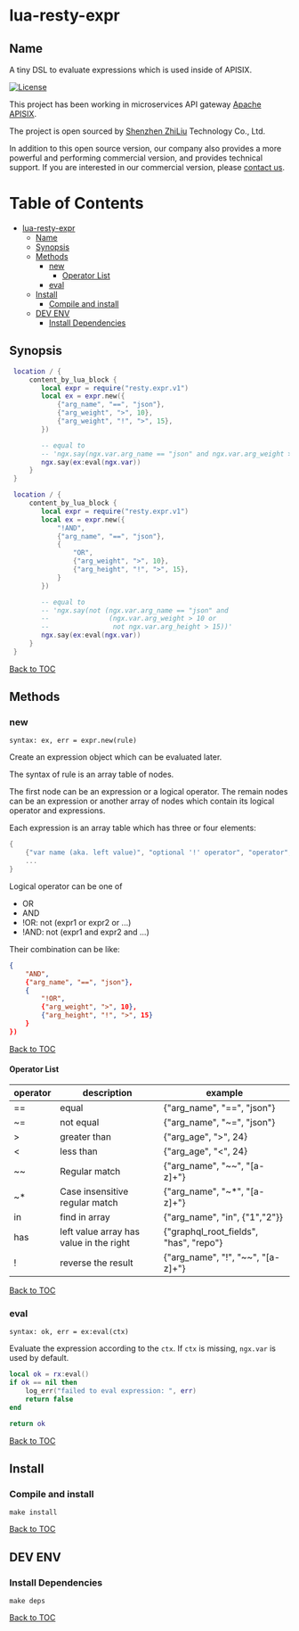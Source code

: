 # lua-resty-expr

## Name

A tiny DSL to evaluate expressions which is used inside of APISIX.

[![License](https://img.shields.io/badge/License-Apache%202.0-blue.svg)](https://github.com/api7/lua-resty-expr/blob/main/LICENSE)

This project has been working in microservices API gateway [Apache APISIX](https://github.com/apache/incubator-apisix).

The project is open sourced by [Shenzhen ZhiLiu](https://www.apiseven.com/) Technology Co., Ltd.

In addition to this open source version, our company also provides a more powerful and performing commercial version, and provides technical support. If you are interested in our commercial version, please [contact us](https://www.apiseven.com/).

Table of Contents
=================

* [lua-resty-expr](#lua-resty-expr)
    * [Name](#name)
    * [Synopsis](#synopsis)
    * [Methods](#methods)
        * [new](#new)
            * [Operator List](#operator-list)
        * [eval](#eval)
    * [Install](#install)
        * [Compile and install](#compile-and-install)
    * [DEV ENV](#dev-env)
        * [Install Dependencies](#install-dependencies)

## Synopsis

```lua
 location / {
     content_by_lua_block {
        local expr = require("resty.expr.v1")
        local ex = expr.new({
            {"arg_name", "==", "json"},
            {"arg_weight", ">", 10},
            {"arg_weight", "!", ">", 15},
        })

        -- equal to
        -- 'ngx.say(ngx.var.arg_name == "json" and ngx.var.arg_weight > 10 and not ngx.var.arg_weight > 15)'
        ngx.say(ex:eval(ngx.var))
     }
 }
```

```lua
 location / {
     content_by_lua_block {
        local expr = require("resty.expr.v1")
        local ex = expr.new({
            "!AND",
            {"arg_name", "==", "json"},
            {
                "OR",
                {"arg_weight", ">", 10},
                {"arg_height", "!", ">", 15},
            }
        })

        -- equal to
        -- 'ngx.say(not (ngx.var.arg_name == "json" and
        --               (ngx.var.arg_weight > 10 or
        --                not ngx.var.arg_height > 15))'
        ngx.say(ex:eval(ngx.var))
     }
 }
```

[Back to TOC](#table-of-contents)

## Methods

### new

`syntax: ex, err = expr.new(rule)`

Create an expression object which can be evaluated later.

The syntax of rule is an array table of nodes.

The first node can be an expression or a logical operator.
The remain nodes can be an expression or another array of nodes which contain its logical operator and expressions.

Each expression is an array table which has three or four elements:
```lua
{
    {"var name (aka. left value)", "optional '!' operator", "operator", "const value (aka. right value)"},
    ...
}
```

Logical operator can be one of
* OR
* AND
* !OR: not (expr1 or expr2 or ...)
* !AND: not (expr1 and expr2 and ...)

Their combination can be like:

```json
{
    "AND",
    {"arg_name", "==", "json"},
    {
        "!OR",
        {"arg_weight", ">", 10},
        {"arg_height", "!", ">", 15}
    }
})
```

[Back to TOC](#table-of-contents)

#### Operator List

|operator|description|example|
|--------|-----------|-------|
|==      |equal      |{"arg_name", "==", "json"}|
|~=      |not equal  |{"arg_name", "~=", "json"}|
|>       |greater than|{"arg_age", ">", 24}|
|<       |less than  |{"arg_age", "<", 24}|
|~~      |Regular match|{"arg_name", "~~", "[a-z]+"}|
|~*      |Case insensitive regular match|{"arg_name", "~*", "[a-z]+"}|
|in      |find in array|{"arg_name", "in", {"1","2"}}|
|has     |left value array has value in the right |{"graphql_root_fields", "has", "repo"}|
|!       |reverse the result|{"arg_name", "!", "~~", "[a-z]+"}|

[Back to TOC](#table-of-contents)

### eval

`syntax: ok, err = ex:eval(ctx)`

Evaluate the expression according to the `ctx`. If `ctx` is missing, `ngx.var` is used by default.

```lua
local ok = rx:eval()
if ok == nil then
    log_err("failed to eval expression: ", err)
    return false
end

return ok
```

[Back to TOC](#table-of-contents)

## Install

### Compile and install

```shell
make install
```

[Back to TOC](#table-of-contents)

## DEV ENV

### Install Dependencies

```shell
make deps
```
[Back to TOC](#table-of-contents)

